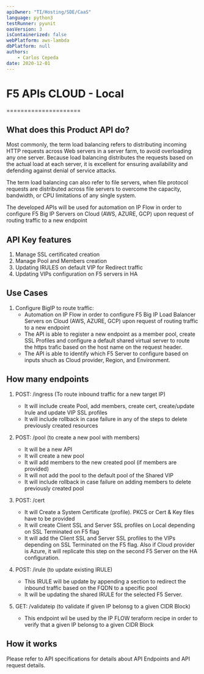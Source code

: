 ```yaml
---
apiOwner: "TI/Hosting/SDE/CaaS"
language: python3
testRunner: pyunit
oasVersion: 3
isContainerized: false
webPlatform: aws-lambda
dbPlatform: null
authors:
    - Carlos Cepeda
date: 2020-12-01
---
```


# F5 APIs CLOUD - Local 

=====================

## What does this Product API do?

Most commonly, the term load balancing refers to distributing incoming HTTP requests across Web servers in a server farm, to avoid overloading any one server. Because load balancing distributes the requests based on the actual load at each server, it is excellent for ensuring availability and defending against denial of service attacks.

The term load balancing can also refer to file servers, when file protocol requests are distributed across file servers to overcome the capacity, bandwidth, or CPU limitations of any single system.

The developed APIs will be used for automation on IP Flow in order to configure F5 Big IP Servers on Cloud (AWS, AZURE, GCP) upon request of routing traffic to a new endpoint

## API Key features

1. Manage SSL certificated creation
2. Manage Pool and Members creation
3. Updating IRULES on default VIP for Redirect traffic
4. Updating VIPs configuration on F5 servers in HA

## Use Cases

1. Configure BigIP to route traffic:
   *  Automation on IP Flow in order to configure F5 Big IP Load Balancer Servers on Cloud (AWS, AZURE, GCP) upon request of routing traffic to a new endpoint
   *  The API is able to register a new endpoint as a member pool, create SSL Profiles and configure a default shared virtual server to route the https trafic based on the host name on the request header.
   *  The API is able to identify which F5 Server to configure based on inputs shuch as Cloud provider, Region, and Environment.

## How many endpoints

1. POST: /ingress (To route inbound traffic for a new target IP)
   * It will include create Pool, add members, create cert, create/update Irule and update VIP SSL profiles
   * It will include rollback in case failure in any of the steps to delete previously created resources

2. POST: /pool (to create a new pool with members)
   * It will be a new API
   * It will create a new pool
   * It will add members to the new created pool (if members are provided)
   * It will not add the pool to the default pool of the Shared VIP
   * It will include rollback in case failure on adding members to delete previously created pool

3. POST: /cert
   * It will Create a System Certificate (profile). PKCS or Cert & Key files have to be provided
   * It will create Client SSL and Server SSL profiles on Local depending on SSL Terminated on F5 flag
   * It will add the Client SSL and Server SSL profiles to the VIPs depending on SSL Terminated on the F5 flag. Also if Cloud provider is Azure, it will replicate this step on the second F5 Server on the HA configuration.

4. POST: /irule (to update existing IRULE)
   * This IRULE will be update by appending a section to redirect the inbound traffic based on the FQDN to a specific pool
   * It will be updating the shared IRULE for the selected F5 Server.

5. GET: /validateip (to validate if given IP belonsg to a given CIDR Block)
   * This endpoint wil be used by the IP FLOW teraform recipe in order to verify that a given IP belonsg to a given CIDR Block

## How it works

Please refer to API specifications for details about API Endpoints and API request details.

